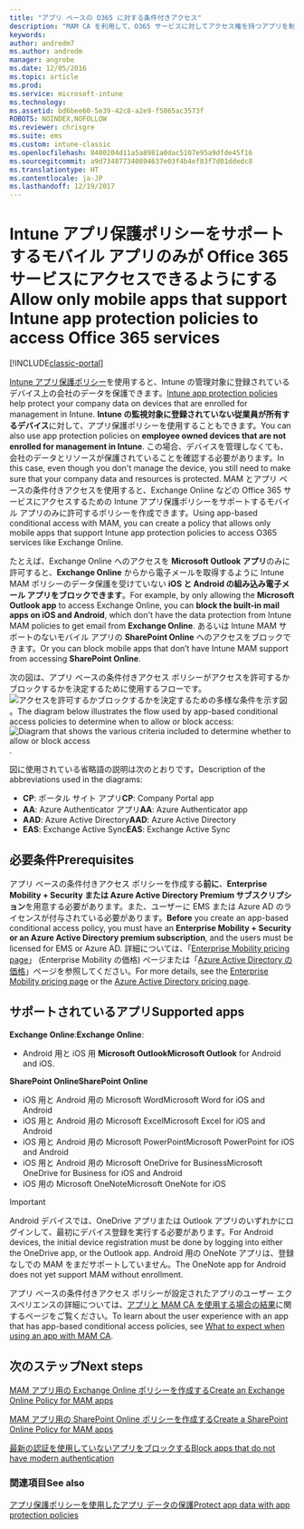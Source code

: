 ```yaml
---
title: "アプリ ベースの O365 に対する条件付きアクセス"
description: "MAM CA を利用して、O365 サービスに対してアクセス権を持つアプリを制御する方法の概念について説明します。"
keywords: 
author: andredm7
ms.author: andredm
manager: angrobe
ms.date: 12/05/2016
ms.topic: article
ms.prod: 
ms.service: microsoft-intune
ms.technology: 
ms.assetid: bd6bee60-5e39-42c8-a2e9-f5865ac3573f
ROBOTS: NOINDEX,NOFOLLOW
ms.reviewer: chrisgre
ms.suite: ems
ms.custom: intune-classic
ms.openlocfilehash: 8400204d11a5a8981a0dac5107e95a9dfde45f16
ms.sourcegitcommit: a9d734877340894637e03f4b4ef83f7d01ddedc8
ms.translationtype: HT
ms.contentlocale: ja-JP
ms.lasthandoff: 12/19/2017
---
```

# <a name="allow-only-mobile-apps-that-support-intune-app-protection-policies-to-access-office-365-services"></a><span data-ttu-id="710aa-103">Intune アプリ保護ポリシーをサポートするモバイル アプリのみが Office 365 サービスにアクセスできるようにする</span><span class="sxs-lookup"><span data-stu-id="710aa-103">Allow only mobile apps that support Intune app protection policies to access Office 365 services</span></span>

[!INCLUDE[classic-portal](../includes/classic-portal.md)]

<span data-ttu-id="710aa-104">[Intune アプリ保護ポリシー](protect-apps-and-data-with-microsoft-intune.md)を使用すると、Intune の管理対象に登録されているデバイス上の会社のデータを保護できます。</span><span class="sxs-lookup"><span data-stu-id="710aa-104">[Intune app protection policies](protect-apps-and-data-with-microsoft-intune.md) help protect your company data on devices that are enrolled for management in Intune.</span></span> <span data-ttu-id="710aa-105">**Intune の監視対象に登録されていない従業員が所有するデバイス**に対して、アプリ保護ポリシーを使用することもできます。</span><span class="sxs-lookup"><span data-stu-id="710aa-105">You can also use app protection policies on **employee owned devices that are not enrolled for management in Intune**.</span></span>  <span data-ttu-id="710aa-106">この場合、デバイスを管理しなくても、会社のデータとリソースが保護されていることを確認する必要があります。</span><span class="sxs-lookup"><span data-stu-id="710aa-106">In this case, even though you don't manage the device, you still need to make sure that your company data and resources is protected.</span></span> <span data-ttu-id="710aa-107">MAM とアプリ ベースの条件付きアクセスを使用すると、Exchange Online などの Office 365 サービスにアクセスするための Intune アプリ保護ポリシーをサポートするモバイル アプリのみに許可するポリシーを作成できます。</span><span class="sxs-lookup"><span data-stu-id="710aa-107">Using app-based conditional access with MAM, you can create a policy that allows only mobile apps that support Intune app protection policies to access O365 services like Exchange Online.</span></span>

<span data-ttu-id="710aa-108">たとえば、Exchange Online へのアクセスを **Microsoft Outlook アプリ**のみに許可すると、**Exchange Online** からから電子メールを取得するように Intune MAM ポリシーのデータ保護を受けていない **iOS と Android の組み込み電子メール アプリをブロックできます**。</span><span class="sxs-lookup"><span data-stu-id="710aa-108">For example, by only allowing the **Microsoft Outlook app** to access Exchange Online, you can **block the built-in mail apps on iOS and Android**, which don't have the data protection from Intune MAM policies to get email from **Exchange Online**.</span></span> <span data-ttu-id="710aa-109">あるいは Intune MAM サポートのないモバイル アプリの **SharePoint Online** へのアクセスをブロックできます。</span><span class="sxs-lookup"><span data-stu-id="710aa-109">Or you can block mobile apps that don’t have Intune MAM support from accessing **SharePoint Online**.</span></span>

<span data-ttu-id="710aa-110">次の図は、アプリ ベースの条件付きアクセス ポリシーがアクセスを許可するかブロックするかを決定するために使用するフローです。![アクセスを許可するかブロックするかを決定するための多様な条件を示す図](../media/mam-ca-decision-flow_simple.png)。</span><span class="sxs-lookup"><span data-stu-id="710aa-110">The diagram below illustrates the flow used by app-based conditional access policies to determine when to allow or block access: ![Diagram that shows the various criteria included to determine whether to allow or block access ](../media/mam-ca-decision-flow_simple.png).</span></span>

<span data-ttu-id="710aa-111">図に使用されている省略語の説明は次のとおりです。</span><span class="sxs-lookup"><span data-stu-id="710aa-111">Description of the abbreviations used in the diagrams:</span></span>
* <span data-ttu-id="710aa-112">**CP**: ポータル サイト アプリ</span><span class="sxs-lookup"><span data-stu-id="710aa-112">**CP**: Company Portal app</span></span>
* <span data-ttu-id="710aa-113">**AA**: Azure Authenticator アプリ</span><span class="sxs-lookup"><span data-stu-id="710aa-113">**AA**: Azure Authenticator app</span></span>
* <span data-ttu-id="710aa-114">**AAD**: Azure Active Directory</span><span class="sxs-lookup"><span data-stu-id="710aa-114">**AAD**: Azure Active Directory</span></span>
* <span data-ttu-id="710aa-115">**EAS**: Exchange Active Sync</span><span class="sxs-lookup"><span data-stu-id="710aa-115">**EAS**: Exchange Active Sync</span></span>

## <a name="prerequisites"></a><span data-ttu-id="710aa-116">必要条件</span><span class="sxs-lookup"><span data-stu-id="710aa-116">Prerequisites</span></span>
<span data-ttu-id="710aa-117">アプリ ベースの条件付きアクセス ポリシーを作成する**前に**、**Enterprise Mobility + Security または Azure Active Directory Premium サブスクリプション**を用意する必要があります。また、ユーザーに EMS または Azure AD のライセンスが付与されている必要があります。</span><span class="sxs-lookup"><span data-stu-id="710aa-117">**Before** you create an app-based conditional access policy, you must have an **Enterprise Mobility + Security or an Azure Active Directory premium subscription**, and the users must be licensed for EMS or Azure AD.</span></span> <span data-ttu-id="710aa-118">詳細については、「[Enterprise Mobility pricing page](https://www.microsoft.com/cloud-platform/enterprise-mobility-pricing)」 (Enterprise Mobility の価格) ページまたは「[Azure Active Directory の価格](https://azure.microsoft.com/pricing/details/active-directory/)」ページを参照してください。</span><span class="sxs-lookup"><span data-stu-id="710aa-118">For more details, see the [Enterprise Mobility pricing page](https://www.microsoft.com/cloud-platform/enterprise-mobility-pricing) or the [Azure Active Directory pricing page](https://azure.microsoft.com/pricing/details/active-directory/).</span></span>


## <a name="supported-apps"></a><span data-ttu-id="710aa-119">サポートされているアプリ</span><span class="sxs-lookup"><span data-stu-id="710aa-119">Supported apps</span></span>
<span data-ttu-id="710aa-120">**Exchange Online**:</span><span class="sxs-lookup"><span data-stu-id="710aa-120">**Exchange Online**:</span></span>
* <span data-ttu-id="710aa-121">Android 用と iOS 用 **Microsoft Outlook**</span><span class="sxs-lookup"><span data-stu-id="710aa-121">**Microsoft Outlook** for Android and iOS.</span></span>

<span data-ttu-id="710aa-122">**SharePoint Online**</span><span class="sxs-lookup"><span data-stu-id="710aa-122">**SharePoint Online**</span></span>
* <span data-ttu-id="710aa-123">iOS 用と Android 用の Microsoft Word</span><span class="sxs-lookup"><span data-stu-id="710aa-123">Microsoft Word for iOS and Android</span></span>
* <span data-ttu-id="710aa-124">iOS 用と Android 用の Microsoft Excel</span><span class="sxs-lookup"><span data-stu-id="710aa-124">Microsoft Excel for iOS and Android</span></span>
* <span data-ttu-id="710aa-125">iOS 用と Android 用の Microsoft PowerPoint</span><span class="sxs-lookup"><span data-stu-id="710aa-125">Microsoft PowerPoint for iOS and Android</span></span>
* <span data-ttu-id="710aa-126">iOS 用と Android 用の Microsoft OneDrive for Business</span><span class="sxs-lookup"><span data-stu-id="710aa-126">Microsoft OneDrive for Business for iOS and Android</span></span>
* <span data-ttu-id="710aa-127">iOS 用の Microsoft OneNote</span><span class="sxs-lookup"><span data-stu-id="710aa-127">Microsoft OneNote for iOS</span></span>

>[!IMPORTANT]
><span data-ttu-id="710aa-128">Android デバイスでは、OneDrive アプリまたは Outlook アプリのいずれかにログインして、最初にデバイス登録を実行する必要があります。</span><span class="sxs-lookup"><span data-stu-id="710aa-128">For Android devices, the initial device registration must be done by logging into either the OneDrive app, or the Outlook app.</span></span> <span data-ttu-id="710aa-129">Android 用の OneNote アプリは、登録なしでの MAM をまだサポートしていません。</span><span class="sxs-lookup"><span data-stu-id="710aa-129">The OneNote app for Android does not yet support MAM without enrollment.</span></span>

<span data-ttu-id="710aa-130">アプリ ベースの条件付きアクセス ポリシーが設定されたアプリのユーザー エクスペリエンスの詳細については、[アプリと MAM CA を使用する場合の結果](use-apps-with-mam-ca.md)に関するページをご覧ください。</span><span class="sxs-lookup"><span data-stu-id="710aa-130">To learn about the user experience with an app that has app-based conditional access policies, see [What to expect when using an app with MAM CA](use-apps-with-mam-ca.md).</span></span>


## <a name="next-steps"></a><span data-ttu-id="710aa-131">次のステップ</span><span class="sxs-lookup"><span data-stu-id="710aa-131">Next steps</span></span>
[<span data-ttu-id="710aa-132">MAM アプリ用の Exchange Online ポリシーを作成する</span><span class="sxs-lookup"><span data-stu-id="710aa-132">Create an Exchange Online Policy for MAM apps</span></span>](mam-ca-for-exchange-online.md)

[<span data-ttu-id="710aa-133">MAM アプリ用の SharePoint Online ポリシーを作成する</span><span class="sxs-lookup"><span data-stu-id="710aa-133">Create a SharePoint Online Policy for MAM apps</span></span>](mam-ca-for-sharepoint-online.md)

[<span data-ttu-id="710aa-134">最新の認証を使用していないアプリをブロックする</span><span class="sxs-lookup"><span data-stu-id="710aa-134">Block apps that do not have modern authentication</span></span>](block-apps-with-no-modern-authentication.md)

### <a name="see-also"></a><span data-ttu-id="710aa-135">関連項目</span><span class="sxs-lookup"><span data-stu-id="710aa-135">See also</span></span>

[<span data-ttu-id="710aa-136">アプリ保護ポリシーを使用したアプリ データの保護</span><span class="sxs-lookup"><span data-stu-id="710aa-136">Protect app data with app protection policies</span></span>](protect-app-data-using-mobile-app-management-policies-with-microsoft-intune.md)
